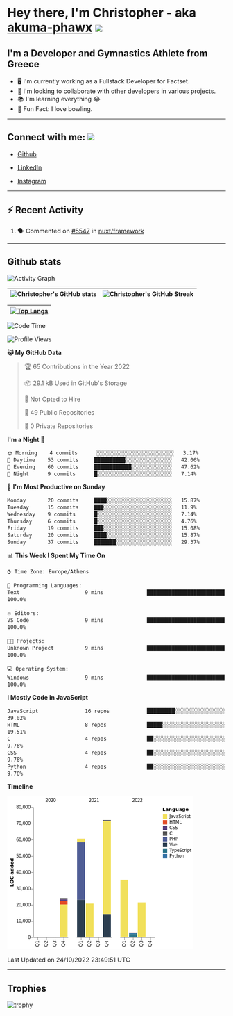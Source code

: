 # Hey there, I'm Christopher - aka [akuma-phawx](https://github.com/akuma-phawx) <img src = "https://raw.githubusercontent.com/MartinHeinz/MartinHeinz/master/wave.gif" width = 50px>

## I'm a Developer and Gymnastics Athlete from Greece

- 🖥️ I'm currently working as a Fullstack Developer for Factset.
- 🤲 I'm looking to collaborate with other developers in various projects.
- 📚 I'm learning everything 😂
- 🎳 Fun Fact: I love bowling.

---

## Connect with me: <img src='https://raw.githubusercontent.com/ShahriarShafin/ShahriarShafin/main/Assets/handshake.gif' width="100px">

- [Github](https://github.com/akuma-phawx)

- [LinkedIn](https://www.linkedin.com/in/christopher-vradis-3b9a68151/)

- [Instagram](https://www.instagram.com/chris.vrd_sw/)

---

## ⚡ Recent Activity

<!--START_SECTION:activity-->
1. 🗣 Commented on [#5547](https://github.com/nuxt/framework/issues/5547) in [nuxt/framework](https://github.com/nuxt/framework)
<!--END_SECTION:activity-->

---

## Github stats

![Activity Graph](https://activity-graph.herokuapp.com/graph?username=akuma-phawx&theme=dracula)

| ![Christopher's GitHub stats](https://github-readme-stats.vercel.app/api?username=akuma-phawx&show_icons=true&theme=dracula) | ![Christopher's GitHub Streak](https://github-readme-streak-stats.herokuapp.com/?user=akuma-phawx&theme=dracula) |
| ---------------------------------------------------------------------------------------------------------------------------- | ---------------------------------------------------------------------------------------------------------------- |

| [![Top Langs](https://github-readme-stats.vercel.app/api/top-langs/?username=akuma-phawx&show_icons=true&theme=radical)](https://github.com/akuma-phawx/github-readme-stats) |
| ---------------------------------------------------------------------------------------------------------------------------------------------------------------------------- |

<!--START_SECTION:waka-->
![Code Time](http://img.shields.io/badge/Code%20Time-62%20hrs%2045%20mins-blue)

![Profile Views](http://img.shields.io/badge/Profile%20Views-0-blue)

**🐱 My GitHub Data** 

> 🏆 65 Contributions in the Year 2022
 > 
> 📦 29.1 kB Used in GitHub's Storage 
 > 
> 🚫 Not Opted to Hire
 > 
> 📜 49 Public Repositories 
 > 
> 🔑 0 Private Repositories  
 > 
**I'm a Night 🦉** 

```text
🌞 Morning    4 commits      ░░░░░░░░░░░░░░░░░░░░░░░░░   3.17% 
🌆 Daytime    53 commits     ██████████░░░░░░░░░░░░░░░   42.06% 
🌃 Evening    60 commits     ████████████░░░░░░░░░░░░░   47.62% 
🌙 Night      9 commits      █░░░░░░░░░░░░░░░░░░░░░░░░   7.14%

```
📅 **I'm Most Productive on Sunday** 

```text
Monday       20 commits     ████░░░░░░░░░░░░░░░░░░░░░   15.87% 
Tuesday      15 commits     ███░░░░░░░░░░░░░░░░░░░░░░   11.9% 
Wednesday    9 commits      █░░░░░░░░░░░░░░░░░░░░░░░░   7.14% 
Thursday     6 commits      █░░░░░░░░░░░░░░░░░░░░░░░░   4.76% 
Friday       19 commits     ███░░░░░░░░░░░░░░░░░░░░░░   15.08% 
Saturday     20 commits     ████░░░░░░░░░░░░░░░░░░░░░   15.87% 
Sunday       37 commits     ███████░░░░░░░░░░░░░░░░░░   29.37%

```


📊 **This Week I Spent My Time On** 

```text
⌚︎ Time Zone: Europe/Athens

💬 Programming Languages: 
Text                     9 mins              █████████████████████████   100.0%

🔥 Editors: 
VS Code                  9 mins              █████████████████████████   100.0%

🐱‍💻 Projects: 
Unknown Project          9 mins              █████████████████████████   100.0%

💻 Operating System: 
Windows                  9 mins              █████████████████████████   100.0%

```

**I Mostly Code in JavaScript** 

```text
JavaScript               16 repos            █████████░░░░░░░░░░░░░░░░   39.02% 
HTML                     8 repos             █████░░░░░░░░░░░░░░░░░░░░   19.51% 
C                        4 repos             ██░░░░░░░░░░░░░░░░░░░░░░░   9.76% 
CSS                      4 repos             ██░░░░░░░░░░░░░░░░░░░░░░░   9.76% 
Python                   4 repos             ██░░░░░░░░░░░░░░░░░░░░░░░   9.76%

```


**Timeline**

![Chart not found](https://raw.githubusercontent.com/akuma-phawx/akuma-phawx/main/charts/bar_graph.png) 


 Last Updated on 24/10/2022 23:49:51 UTC
<!--END_SECTION:waka-->

---

## Trophies

[![trophy](https://github-profile-trophy.vercel.app/?username=akuma-phawx&theme=onedark)](https://github.com/ryo-ma/github-profile-trophy)

